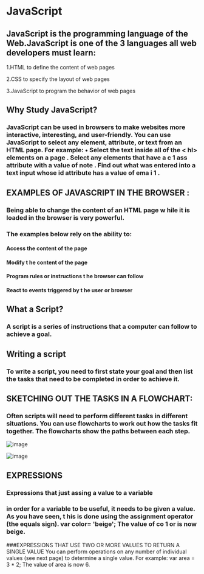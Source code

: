 # JavaScript 
## JavaScript is the programming language of the Web.JavaScript is one of the 3 languages all web developers must learn:

   1.HTML to define the content of web pages

   2.CSS to specify the layout of web pages

  3.JavaScript to program the behavior of web pages 
   
## Why Study JavaScript?
 ### JavaScript can be used in  browsers to make websites more interactive, interesting, and user-friendly. You can use JavaScript to select any element, attribute, or text from an HTML page. For example: • Select the text inside all of the < hl> elements on a page . Select any elements that have a c 1  ass attribute with a value of note . Find out what was entered into a text input whose id attribute has a value of ema i 1 .
 ## EXAMPLES OF JAVASCRIPT IN THE BROWSER :
 ### Being able to change the content of an HTML page w hile it is loaded in the browser is very powerful. 
 ### The examples below rely on the ability to: 
 #### Access the content of the page 
 #### Modify t he content of the page
 #### Program rules or instructions t he browser can follow
 #### React to events triggered by t he user or browser 
 ## What a Script?
 ### A script is  a series of instructions that a computer can follow to achieve a goal.
 ## Writing a script
 ### To write a script, you need to first state your goal and then list the tasks that need to be completed in order to achieve it.

 ## SKETCHING OUT THE TASKS IN A FLOWCHART:
 ### Often scripts will need to perform different tasks in different situations. You can use flowcharts to work out how the tasks fit together. The flowcharts show the paths between each step.
 ![image](https://user-images.githubusercontent.com/79833733/109932270-a64d6b00-7cd2-11eb-9d65-19d7ffc38a99.png)
 
 
 
 
![image](https://user-images.githubusercontent.com/79833733/109932386-c715c080-7cd2-11eb-9627-4e2b1d5d7a54.png)

 ## EXPRESSIONS
 ### Expressions that just assing a value to a variable 
 ### in order  for a variable to be useful, it needs to be given a value. As you have seen, t his is done using the assignment operator (the equals sign). var color= 'beige'; The value of co 1 or is now beige.
 ###EXPRESSIONS THAT USE TWO OR MORE VALUES TO RETURN A SINGLE VALUE You can perform operations on any number of individual values (see next page) to determine a single value. For example: var area = 3 * 2; The value of area is now 6. 
